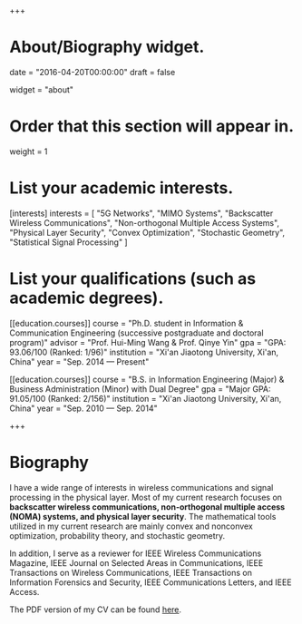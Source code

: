 +++
# About/Biography widget.

date = "2016-04-20T00:00:00"
draft = false

widget = "about"

# Order that this section will appear in.
weight = 1

# List your academic interests.
[interests]
  interests = [
    "5G Networks",
	"MIMO Systems",
	"Backscatter Wireless Communications",
	"Non-orthogonal Multiple Access Systems",
	"Physical Layer Security",
    "Convex Optimization",
	"Stochastic Geometry",
    "Statistical Signal Processing"
  ]

# List your qualifications (such as academic degrees).
[[education.courses]]
  course = "Ph.D. student in Information & Communication Engineering (successive postgraduate and doctoral program)"
  advisor = "Prof. Hui-Ming Wang & Prof. Qinye Yin"
  gpa = "GPA: 93.06/100 (Ranked: 1/96)"
  institution = "Xi'an Jiaotong University, Xi'an, China"
  year = "Sep. 2014 — Present"

[[education.courses]]
  course = "B.S. in Information Engineering (Major) & Business Administration (Minor) with Dual Degree"
  gpa = "Major GPA: 91.05/100 (Ranked: 2/156)"
  institution = "Xi'an Jiaotong University, Xi'an, China"
  year = "Sep. 2010 — Sep. 2014"
 
+++

# Biography

I have a wide range of interests in wireless communications and signal processing in the physical layer. 
Most of my current research focuses on **backscatter wireless communications, non-orthogonal multiple access (NOMA) systems, and physical layer security**.
The mathematical tools utilized in my current research are mainly convex and nonconvex optimization, probability theory, and stochastic geometry.

In addition, I serve as a reviewer for IEEE Wireless Communications Magazine, IEEE Journal on Selected Areas in Communications, IEEE Transactions on Wireless Communications, IEEE Transactions on Information Forensics and Security, IEEE Communications Letters, and IEEE Access.

The PDF version of my CV can be found <a href="files/CV_Qian_Yang.pdf" target="_blank">here</a>.



